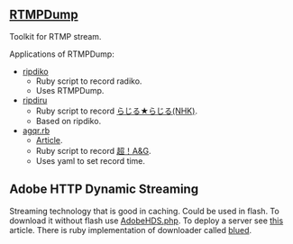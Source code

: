 ## [RTMPDump](https://rtmpdump.mplayerhq.hu/)
Toolkit for RTMP stream.

Applications of RTMPDump:
* [ripdiko](https://github.com/miyagawa/ripdiko)
  * Ruby script to record radiko.
  * Uses RTMPDump.
* [ripdiru](https://github.com/harupong/ripdiru)
  * Ruby script to record [らじる★らじる(NHK)](http://www3.nhk.or.jp/netradio/).
  * Based on ripdiko.
* [agqr.rb](https://gist.github.com/ybenjo/9904543)
  * [Article](http://yagays.github.io/blog/2014/04/01/agqr-recording-script/).
  * Ruby script to record [超！A&G](http://www.agqr.jp/).
  * Uses yaml to set record time.

## Adobe HTTP Dynamic Streaming
Streaming technology that is good in caching.
Could be used in flash.
To download it without flash use [AdobeHDS.php](https://github.com/K-S-V/Scripts/blob/master/AdobeHDS.php).
To deploy a server see [this](http://d.conma.me/entry/20100622/1277200563) article.
There is ruby implementation of downloader called [blued](https://github.com/simongregory/glued).
